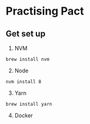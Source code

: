 # Practising Pact

## Get set up

1.  NVM
```
brew install nvm
```
2.  Node
```
nvm install 8
```
3.  Yarn
```
brew install yarn
```
4.  Docker  
